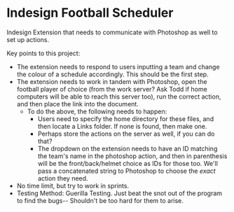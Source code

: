 # Indesign Football Scheduler

Indesign Extension that needs to communicate with Photoshop as well to set up actions.

Key points to this project:
- The extension needs to respond to users inputting a team and change the colour of a schedule accordingly. This should be the first step.
- The extension needs to work in tandem with Photoshop, open the football player of choice (from the work server? Ask Todd if home computers will be able to reach this server too), run the correct action, and then place the link into the document.
    - To do the above, the following needs to happen: 
        - Users need to specify the home directory for these files, and then locate a Links folder. If none is found, then make one.
        - Perhaps store the actions on the server as well, if you can do that?
        - The dropdown on the extension needs to have an ID matching the team's name in the photoshop action, and then in parenthesis will be the front/back/helmet choice as IDs for those too. We'll pass a concatenated string to Photoshop to choose the *exact* action they need.
- No time limit, but try to work in sprints.
- Testing Method: Guerilla Testing. Just beat the snot out of the program to find the bugs-- Shouldn't be too hard for them to arise.